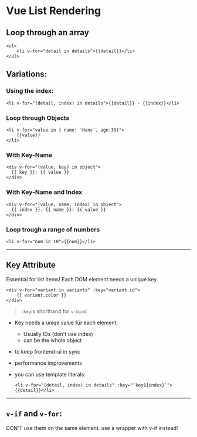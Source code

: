 # Vue List Rendering

## Loop through an array

```vue
<ul>
	<li v-for="detail in details">{{detail}}</li>
</ul>	
```

## Variations:

### Using the index:

```vue
<li v-for="(detail, index) in details">{{detail}} - {{index}}</li>
```

### Loop through Objects

```vue
<li v-for="value in { name: 'Hans', age:39}">
	{{value}}
</li>
```

### With Key-Name

```vue
<div v-for="(value, key) in object">
  {{ key }}: {{ value }}
</div>

```

### With Key-Name and Index

```vue
<div v-for="(value, name, index) in object">
  {{ index }}. {{ name }}: {{ value }}
</div>
```

### Loop trough a range of numbers

```vue
<li v-for="num in 10">{{num}}</li>
```



------

## Key Attribute

Essential for list items! Each DOM element needs a unique key.

```vue
<div v-for="variant in variants" :key="variant.id">
	{{ variant.color }}
</div>
```

>  `:key`is shorthand for `v-bind` 

- Key needs a uniqe value für each element.
  - Usually IDs (don't use index)
  - can be the whole object
  
- to keep frontend-ui in sync

- performance improvements

- you can use template literals:

  ```vue
  <li v-for="(detail, index) in details" :key="`key${index}`">{{detail}}</li>
  ```

------

## `v-if` and `v-for`:

DON'T use them on the same element. use a wrapper with v-if instead!

